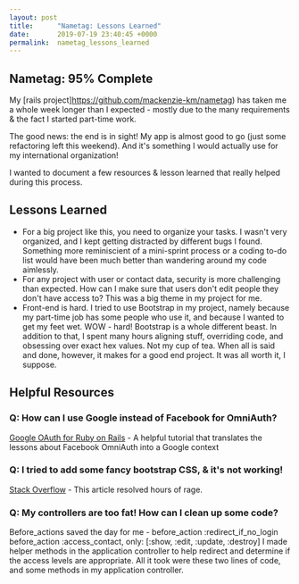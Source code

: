 ```yaml
---
layout: post
title:      "Nametag: Lessons Learned"
date:       2019-07-19 23:40:45 +0000
permalink:  nametag_lessons_learned
---
```



## Nametag: 95% Complete

My [rails project]https://github.com/mackenzie-km/nametag) has taken me a whole week longer than I expected - mostly due to the many requirements & the fact I started part-time work. 

The good news: the end is in sight! My app is almost good to go (just some refactoring left this weekend). And it's something I would actually use for my international organization!

I wanted to document a few resources & lesson learned that really helped during this process.

## Lessons Learned

* For a big project like this, you need to organize your tasks. I wasn't very organized, and I kept getting distracted by different bugs I found. Something more reminiscient of a mini-sprint process or a coding to-do list would have been much better than wandering around my code aimlessly.
* For any project with user or contact data, security is more challenging than expected. How can I make sure that users don't edit people they don't have access to? This was a big theme in my project for me. 
* Front-end is hard. I tried to use Bootstrap in my project, namely because my part-time job has some people who use it, and because I wanted to get my feet wet. WOW - hard! Bootstrap is a whole different beast. In addition to that, I spent many hours aligning stuff, overriding code, and obsessing over exact hex values. Not my cup of tea. When all is said and done, however, it makes for a good end project. It was all worth it, I suppose.  

## Helpful Resources 

### Q: How can I use Google instead of Facebook for OmniAuth?
[Google OAuth for Ruby on Rails](https://medium.com/@amoschoo/google-oauth-for-ruby-on-rails-129ce7196f35) - A helpful tutorial that translates the lessons about Facebook OmniAuth into a Google context

### Q: I tried to add some fancy bootstrap CSS, & it's not working!
[Stack Overflow](https://stackoverflow.com/questions/47329694/bootstrap-4-navbar-collapse-not-working) - This article resolved hours of rage.

### Q: My controllers are too fat! How can I clean up some code?
Before_actions saved the day for me - 
before_action :redirect_if_no_login
before_action :access_contact, only: [:show, :edit, :update, :destroy]
I made helper methods in the application controller to help redirect and determine if the access levels are appropriate. All it took were these two lines of code, and some methods in my application controller.
